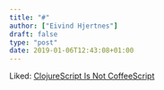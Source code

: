 ```yaml
---
title: "#"
author: ["Eivind Hjertnes"]
draft: false
type: "post"
date: 2019-01-06T12:43:08+01:00
---
```


Liked:
[ClojureScript
Is Not CoffeeScript](http://clojurescriptmadeeasy.com/blog/clojurescript-is-not-coffeescript.html)
